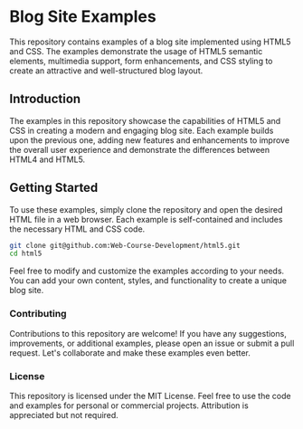 # Blog Site Examples

This repository contains examples of a blog site implemented using HTML5 and CSS. The examples demonstrate the usage of HTML5 semantic elements, multimedia support, form enhancements, and CSS styling to create an attractive and well-structured blog layout.

## Introduction

The examples in this repository showcase the capabilities of HTML5 and CSS in creating a modern and engaging blog site. Each example builds upon the previous one, adding new features and enhancements to improve the overall user experience and demonstrate the differences between HTML4 and HTML5.

## Getting Started

To use these examples, simply clone the repository and open the desired HTML file in a web browser. Each example is self-contained and includes the necessary HTML and CSS code.

```bash
git clone git@github.com:Web-Course-Development/html5.git
cd html5
```

Feel free to modify and customize the examples according to your needs. You can add your own content, styles, and functionality to create a unique blog site.

### Contributing
Contributions to this repository are welcome! If you have any suggestions, improvements, or additional examples, please open an issue or submit a pull request. Let's collaborate and make these examples even better.

### License
This repository is licensed under the MIT License. Feel free to use the code and examples for personal or commercial projects. Attribution is appreciated but not required.
